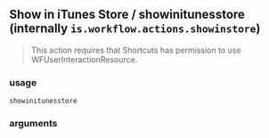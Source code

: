 
## Show in iTunes Store / showinitunesstore (internally `is.workflow.actions.showinstore`)


> This action requires that Shortcuts has permission to use WFUserInteractionResource.

### usage
`showinitunesstore `

### arguments

